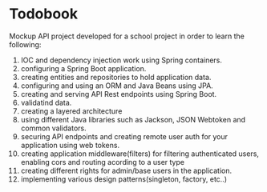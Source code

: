 # Todobook

Mockup API project developed for a school project in order to learn the following:

1. IOC and dependency injection work using Spring containers.
2. configuring a Spring Boot application.
3. creating entities and repositories to hold application data.
4. configuring and using an ORM and Java Beans using JPA.
5. creating and serving API Rest endpoints using Spring Boot.
6. validatind data.
7. creating a layered architecture
8. using different Java libraries such as Jackson, JSON Webtoken and common validators.
9. securing API endpoints and creating remote user auth for your application using web tokens.
10. creating application middleware(filters) for filtering authenticated users, enabling cors and routing acording to a user type
11. creating different rights for admin/base users in the application.
12. implementing various design patterns(singleton, factory, etc..)